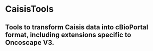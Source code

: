 # CaisisTools
Tools to transform Caisis data into cBioPortal format, including extensions specific to Oncoscape V3.
---
